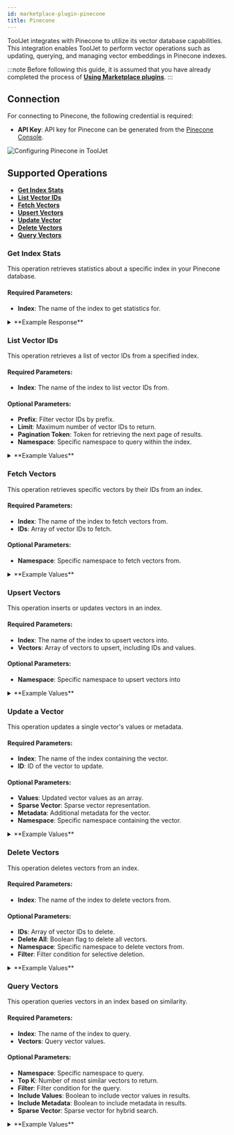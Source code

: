 ```yaml
---
id: marketplace-plugin-pinecone
title: Pinecone
---
```


ToolJet integrates with Pinecone to utilize its vector database capabilities. This integration enables ToolJet to perform vector operations such as updating, querying, and managing vector embeddings in Pinecone indexes.

:::note
Before following this guide, it is assumed that you have already completed the process of **[Using Marketplace plugins](/docs/marketplace/marketplace-overview#using-marketplace-plugins)**.
:::

## Connection

For connecting to Pinecone, the following credential is required:

- **API Key**: API key for Pinecone can be generated from the [Pinecone Console](https://app.pinecone.io/organizations/-/projects/-/keys).

<img className="screenshot-full" src="/img/marketplace/plugins/pinecone/connection.png" alt="Configuring Pinecone in ToolJet" />


## Supported Operations

- **[Get Index Stats](#get-index-stats)**
- **[List Vector IDs](#list-vector-ids)**
- **[Fetch Vectors](#fetch-vectors)**
- **[Upsert Vectors](#upsert-vectors)**
- **[Update Vector](#update-a-vector)**
- **[Delete Vectors](#delete-vectors)**
- **[Query Vectors](#query-vectors)**

### Get Index Stats

This operation retrieves statistics about a specific index in your Pinecone database.

#### Required Parameters:

- **Index**: The name of the index to get statistics for.

<!-- 
    <img className="screenshot-full" src="/img/marketplace/plugins/pinecone/get-index-stats.png" alt="Get Index Stats Operation" />
 -->

<details>
<summary>**Example Response**</summary>

```json
{
  "dimension": 1536,
  "indexFullness": 0.0,
  "totalVectorCount": 1000,
  "namespaces": {
    "default": {
      "vectorCount": 1000
    }
  }
}
```
</details>

### List Vector IDs

This operation retrieves a list of vector IDs from a specified index.

#### Required Parameters:

- **Index**: The name of the index to list vector IDs from.

#### Optional Parameters:

- **Prefix**: Filter vector IDs by prefix.
- **Limit**: Maximum number of vector IDs to return.
- **Pagination Token**: Token for retrieving the next page of results.
- **Namespace**: Specific namespace to query within the index.

<!-- 
    <img className="screenshot-full" src="/img/marketplace/plugins/pinecone/list-vector-ids.png" alt="List Vector IDs Operation" />
 -->

<details>
<summary>**Example Values**</summary>

```yaml
Index: example-index
Prefix: document1#
Limit: 100
Pagination Token: Tm90aGluzYB0byBZzWUGaGVyZQo=
Namespace: example-namespace
```
</details>

### Fetch Vectors

This operation retrieves specific vectors by their IDs from an index.

#### Required Parameters:

- **Index**: The name of the index to fetch vectors from.
- **IDs**: Array of vector IDs to fetch.

#### Optional Parameters:

- **Namespace**: Specific namespace to fetch vectors from.

<!-- 
    <img className="screenshot-full" src="/img/marketplace/plugins/pinecone/fetch-vectors.png" alt="Fetch Vectors Operation" />
 -->

<details>
<summary>**Example Values**</summary>

```yaml
Index: example-index
IDs: ["id-1", "id-2"]
Namespace: example-namespace
```
</details>

### Upsert Vectors

This operation inserts or updates vectors in an index.

#### Required Parameters:

- **Index**: The name of the index to upsert vectors into.
- **Vectors**: Array of vectors to upsert, including IDs and values.

#### Optional Parameters:

- **Namespace**: Specific namespace to upsert vectors into
<!-- 
    <img className="screenshot-full" src="/img/marketplace/plugins/pinecone/upsert-vectors.png" alt="Upsert Vectors Operation" /> -->

<details>
<summary>**Example Values**</summary>

```yaml
Index: example-index
Vectors: [{"id": "vec1", "values": [0.1, 0.2, 0.3]}]
Namespace: example-namespace
```
</details>

### Update a Vector

This operation updates a single vector's values or metadata.

#### Required Parameters:

- **Index**: The name of the index containing the vector.
- **ID**: ID of the vector to update.

#### Optional Parameters:

- **Values**: Updated vector values as an array.
- **Sparse Vector**: Sparse vector representation.
- **Metadata**: Additional metadata for the vector.
- **Namespace**: Specific namespace containing the vector.
<!-- 
    <img className="screenshot-full" src="/img/marketplace/plugins/pinecone/update-vector.png" alt="Update Vector Operation" />
     -->

<details>
<summary>**Example Values**</summary>

```yaml
Index: example-index
ID: id-3
Values: [4.0, 2.0]
Sparse Vector: {"indices": [1, 5], "values": [0.5, 0.5]}
Metadata: {"genre": "comedy"}
Namespace: example-namespace
```
</details>

### Delete Vectors

This operation deletes vectors from an index.

#### Required Parameters:

- **Index**: The name of the index to delete vectors from.

#### Optional Parameters:

- **IDs**: Array of vector IDs to delete.
- **Delete All**: Boolean flag to delete all vectors.
- **Namespace**: Specific namespace to delete vectors from.
- **Filter**: Filter condition for selective deletion.

<!-- 
    <img className="screenshot-full" src="/img/marketplace/plugins/pinecone/delete-vectors.png" alt="Delete Vectors Operation" />
-->

<details>
<summary>**Example Values**</summary>

```yaml
Index: example-index
IDs: ["id-1", "id-2"]
Delete All: true
Namespace: example-namespace
Filter: {"genre": {"$in": ["documentary", "action"]}}
```
</details>

### Query Vectors

This operation queries vectors in an index based on similarity.

#### Required Parameters:

- **Index**: The name of the index to query.
- **Vectors**: Query vector values.

#### Optional Parameters:

- **Namespace**: Specific namespace to query.
- **Top K**: Number of most similar vectors to return.
- **Filter**: Filter condition for the query.
- **Include Values**: Boolean to include vector values in results.
- **Include Metadata**: Boolean to include metadata in results.
- **Sparse Vector**: Sparse vector for hybrid search.

<!-- 
    <img className="screenshot-full" src="/img/marketplace/plugins/pinecone/query-vectors.png" alt="Query Vectors Operation" />
 -->

<details>
<summary>**Example Values**</summary>

```yaml
Index: example-index
Vectors: [0.3, 0.3, 0.3, 0.3, 0.3]
Namespace: example-namespace
Top K: 3
Filter: {"genre": {"$in": ["documentary", "action"]}}
Include Values: true
Include Metadata: true
Sparse Vector: {"indices": [1, 5], "values": [0.5, 0.5]}
```
</details>